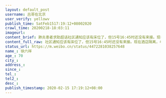 ```yaml
---
layout: default_post
username: 吕哥在北京
user_verify: yellowv
publish_time: SatFeb1517:19:12+08002020
crawl_time: 20200218-18:03:11
imageurl: 
content_brief: 肺炎患者求助超话社区通知应该有床位了，但15号16:45时还没有来接。现在酒店隔离，老人最近咳嗽很厉害（古田四路和长风大道交叉路口，城市便捷酒店），家里人在家，但隔离条件不好【姓名】徐六祥【年龄】70【住址】武汉市硚口区华生城市广场南区B14栋一单元202   【联系电话】138 7129 8122胡 ...全文
content_full_raw: 社区通知应该有床位了，但15号16:45时还没有来接。现在酒店隔离，老人最近咳嗽很厉害（古田四路和长风大道交叉路口，城市便捷酒店），家里人在家，但隔离条件不好<br/>【姓名】徐六祥<br/>【年龄】70<br/>【住址】武汉市硚口区华生城市广场南区B14栋一单元202<br/>【联系电话】13871298122胡菲15827116161（18040508401）徐丽华<br/>求住院：我父亲出现症状已经11天了，最近3天连着高烧39度不退，精神状态越来越差，呼吸已经有些困难，去医院拍片后，医生说基本属于冠状病毒，但医院没有病床收治，需找社区，社区回复了人数太多，必须排队等安排，家里还有常年和父亲一起生活的母亲、及我的儿子，家里条件有限，无法进行隔离。等社区太难了，在这里只能求助大家帮帮忙转发，能尽快找到求助通道，让父亲得到救治，也能对我们进行检测隔离，感恩好心人、感恩社会<br/>帮转<adata-url="http://t.cn/ELT0hke"href="http://weibo.com/p/1001018008611000000000000"data-hide=""><spanclass='url-icon'><imgstyle='width:1rem;height:1rem'src='https://h5.sinaimg.cn/upload/2015/09/25/3/timeline_card_small_location_default.png'></span><spanclass="surl-text">北京</span></a>
status_url: https://m.weibo.cn/status/4472281038257648
name_: 徐六祥
age_: 70
city_: 
address_: 
since_: 
tel_: 
tel2_: 
desc_: 
publish_timestamp: 2020-02-15 17:19:12+08:00
---
```

